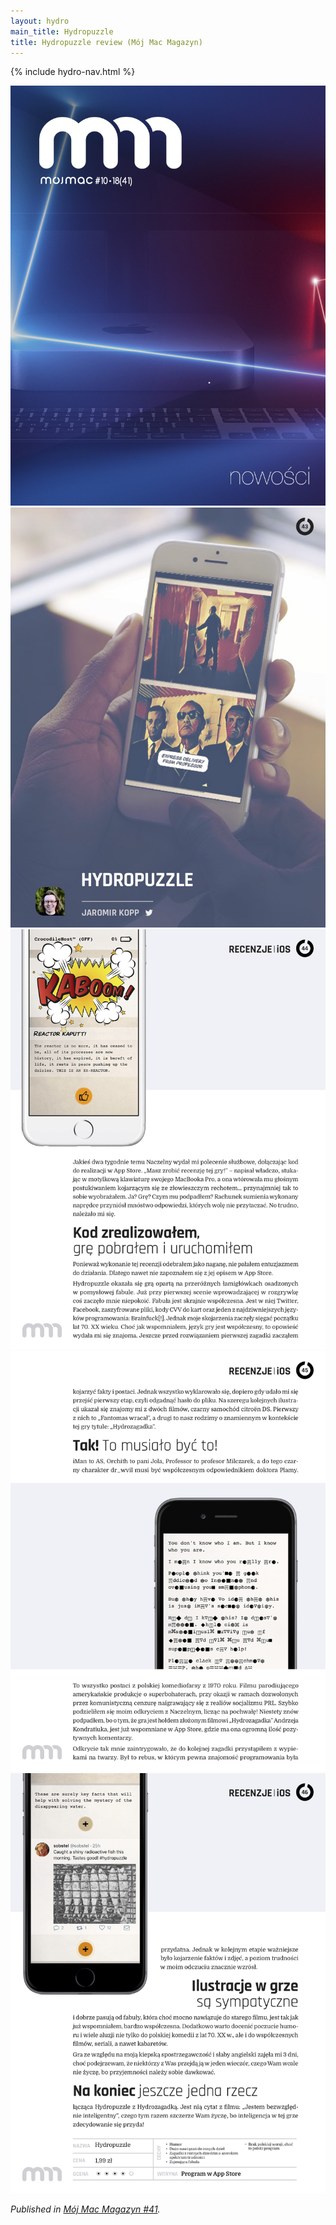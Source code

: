 ```yaml
---
layout: hydro
main_title: Hydropuzzle
title: Hydropuzzle review (Mój Mac Magazyn)
---
```


{% include hydro-nav.html %}

<p>
  <a href="/img/hydro/mmm1.jpg" target="_blank"><img src="/img/hydro/mmm1.jpg"></a>
  <a href="/img/hydro/mmm2.jpg" target="_blank"><img src="/img/hydro/mmm2.jpg"></a>
  <a href="/img/hydro/mmm3.jpg" target="_blank"><img src="/img/hydro/mmm3.jpg"></a>
  <a href="/img/hydro/mmm4.jpg" target="_blank"><img src="/img/hydro/mmm4.jpg"></a>
  <a href="/img/hydro/mmm5.jpg" target="_blank"><img src="/img/hydro/mmm5.jpg"></a>
</p>

<p>
  <em>
    Published in <a href="https://mojmac.pl/2018/11/27/41-moj-mac-magazyn-nowosci-apple/" target="_blank">Mój Mac Magazyn #41</a>.
  </em>
</p>
